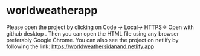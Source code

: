 # worldweatherapp
Please open the project by clicking on Code -> Local-> HTTPS-> Open with github desktop .
Then you can open the HTML file using any browser preferably Google Chrome.
You can also see the project on netlify by following the link:
https://worldweathersidanand.netlify.app
